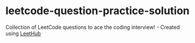 # leetcode-question-practice-solution
Collection of LeetCode questions to ace the coding interview! - Created using [LeetHub](https://github.com/QasimWani/LeetHub)

